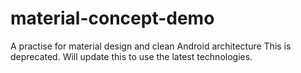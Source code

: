 material-concept-demo
=====================

A practise for material design and clean Android architecture
This is deprecated. Will update this to use the latest technologies.
